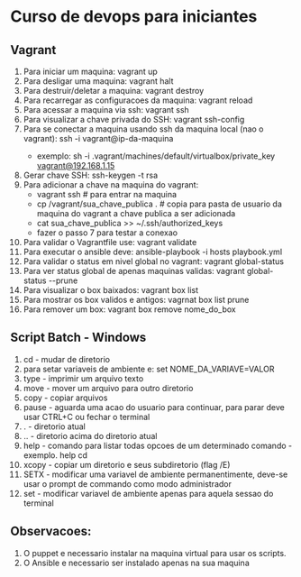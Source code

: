 # Curso de devops para iniciantes

## Vagrant
	
1. Para iniciar um maquina: vagrant up
2. Para desligar uma maquina: vagrant halt
3. Para destruir/deletar a maquina: vagrant destroy
4. Para recarregar as configuracoes da maquina: vagrant reload
5. Para acessar a maquina via ssh: vagrant ssh
6. Para visualizar a chave privada do SSH: vagrant ssh-config
7. Para se conectar a maquina usando ssh da maquina local (nao o vagrant): ssh -i <caminho da chave privada> vagrant@ip-da-maquina
	* exemplo: sh -i .vagrant/machines/default/virtualbox/private_key vagrant@192.168.1.15
8. Gerar chave SSH: ssh-keygen -t rsa
9. Para adicionar a chave na maquina do vagrant:
	- vagrant ssh # para entrar na maquina
	- cp /vagrant/sua_chave_publica . # copia para  pasta de usuario da maquina do vagrant a chave publica a ser adicionada
	- cat sua_chave_publica >> ~/.ssh/authorized_keys
	- fazer o passo 7 para testar a conexao
10. Para validar o Vagrantfile use: vagrant validate
11. Para executar o ansible deve: ansible-playbook -i hosts playbook.yml
12. Para validar o status em nivel global no vagrant: vagrant global-status 
13. Para ver status global de apenas maquinas validas: vagrant global-status --prune
14. Para visualizar o box baixados: vagrant box list
15. Para mostrar os box validos e antigos: vagrnat box list prune
16. Para remover um box: vagrant box remove nome_do_box

## Script Batch - Windows

1. cd - mudar de diretorio
2. para setar variaveis de ambiente e: set NOME_DA_VARIAVE=VALOR
3. type - imprimir um arquivo texto
4. move - mover um arquivo para outro diretorio
5. copy - copiar arquivos
6. pause - aguarda uma acao do usuario para continuar, para parar deve usar CTRL+C ou fechar o terminal
7. . - diretorio atual
8. .. - diretorio acima do diretorio atual
9. help - comando para listar todas opcoes de um determinado comando - exemplo. help cd 
10. xcopy - copiar um diretorio e seus subdiretorio (flag /E)
11. SETX - modificar uma variavel de ambiente permanentimente, deve-se usar o prompt de commando como modo administrador
12. set - modificar variavel de ambiente apenas para aquela sessao do terminal


## Observacoes:

1. O puppet e necessario instalar na maquina virtual para usar os scripts.
2. O Ansible e necessario ser instalado apenas na sua maquina




